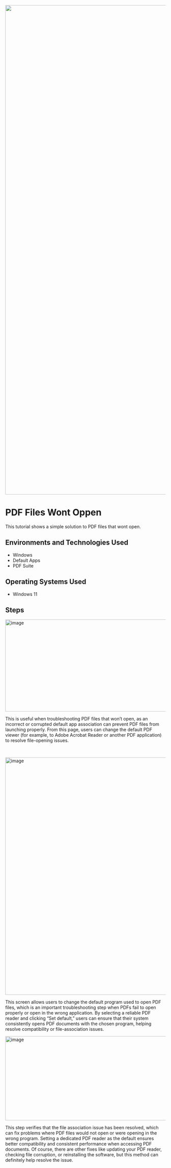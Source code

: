 <p align="center">
<img width="1049" height="1536" alt="image" src="https://github.com/user-attachments/assets/67c50804-be06-4b12-bae9-e47fb07cec50" />



</p>

<h1>PDF Files Wont Oppen</h1>
This tutorial shows a simple solution to PDF files that wont open.<br />



<h2>Environments and Technologies Used</h2>

- Windows
- Default Apps
- PDF Suite

<h2>Operating Systems Used </h2>

- Windows 11


<h2> Steps</h2>                      

<p>
<img width="1172" height="289" alt="image" src="https://github.com/user-attachments/assets/2d661c0a-dbb5-4adf-8bae-948abf1e2650" />


</p>
<p>This is useful when troubleshooting PDF files that won’t open, as an incorrect or corrupted default app association can prevent PDF files from launching properly. From this page, users can change the default PDF viewer (for example, to Adobe Acrobat Reader or another PDF application) to resolve file-opening issues.

</p>
<br />

<p>
<img width="718" height="745" alt="image" src="https://github.com/user-attachments/assets/d4dfeb4d-d350-4679-a503-058a8b2baf43" />


</p>
<p>
This screen allows users to change the default program used to open PDF files, which is an important troubleshooting step when PDFs fail to open properly or open in the wrong application. By selecting a reliable PDF reader and clicking “Set default,” users can ensure that their system consistently opens PDF documents with the chosen program, helping resolve compatibility or file-association issues.

<p>
<img width="1195" height="264" alt="image" src="https://github.com/user-attachments/assets/18349ccc-48cd-414f-b4ad-5ff6462a3d28" />



</p>
<p>This step verifies that the file association issue has been resolved, which can fix problems where PDF files would not open or were opening in the wrong program. Setting a dedicated PDF reader as the default ensures better compatibility and consistent performance when accessing PDF documents. Of course, there are other fixes like updating your PDF reader, checking file corruption, or reinstalling the software, but this method can definitely help resolve the issue.
